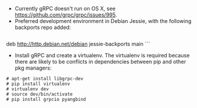 
* Currently gRPC doesn't run on OS X, see https://github.com/grpc/grpc/issues/995.
* Preferred development environment in Debian Jessie, with the following backports repo added:
    ```
deb http://http.debian.net/debian jessie-backports main
    ```

* Install gRPC and create a virtualenv. The virtualenv is required because there are likely to be conflicts in dependencies between pip and other pkg managers:
```
# apt-get install libgrpc-dev
# pip install virtualenv
# virtualenv dev
# source dev/bin/activate
# pip install grpcio pyangbind
```



